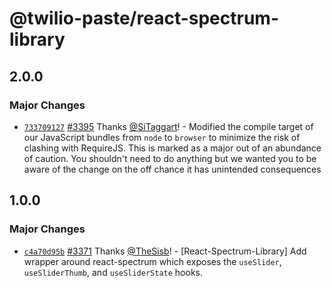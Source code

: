 # @twilio-paste/react-spectrum-library

## 2.0.0

### Major Changes

- [`733709127`](https://github.com/twilio-labs/paste/commit/7337091278722531e0b7498163be96857c889603) [#3395](https://github.com/twilio-labs/paste/pull/3395) Thanks [@SiTaggart](https://github.com/SiTaggart)! - Modified the compile target of our JavaScript bundles from `node` to `browser` to minimize the risk of clashing with RequireJS. This is marked as a major out of an abundance of caution. You shouldn't need to do anything but we wanted you to be aware of the change on the off chance it has unintended consequences

## 1.0.0

### Major Changes

- [`c4a70d95b`](https://github.com/twilio-labs/paste/commit/c4a70d95bf8d61649e5fb3cb9b67148438d27662) [#3371](https://github.com/twilio-labs/paste/pull/3371) Thanks [@TheSisb](https://github.com/TheSisb)! - [React-Spectrum-Library] Add wrapper around react-spectrum which exposes the `useSlider`, `useSliderThumb`, and `useSliderState` hooks.
